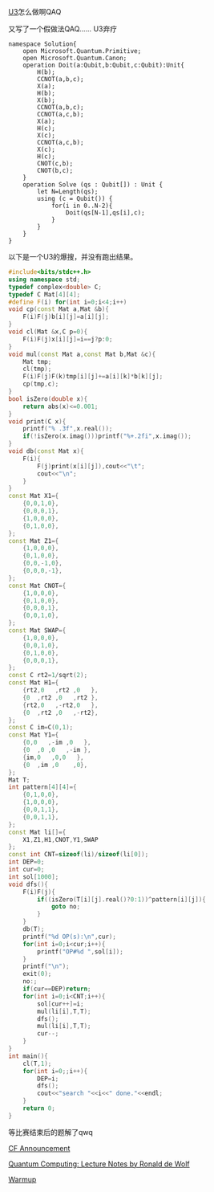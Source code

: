 [U3](https://codeforces.com/contest/1115/problem/U3)怎么做啊QAQ

又写了一个假做法QAQ…… U3弃疗

<fold-block title="假做法">

```qs
namespace Solution{
    open Microsoft.Quantum.Primitive;
    open Microsoft.Quantum.Canon;
	operation Doit(a:Qubit,b:Qubit,c:Qubit):Unit{
		H(b);
		CCNOT(a,b,c);
		X(a);
		H(b);
		X(b);
		CCNOT(a,b,c);
		CCNOT(a,c,b);
		X(a);
		H(c);
		X(c);
		CCNOT(a,c,b);
		X(c);
		H(c);
		CNOT(c,b);
		CNOT(b,c);
	}
    operation Solve (qs : Qubit[]) : Unit {
		let N=Length(qs);
		using (c = Qubit()) {
			for(i in 0..N-2){
				Doit(qs[N-1],qs[i],c);
			}
		}
    }
}
```

</fold-block>

以下是一个U3的爆搜，并没有跑出结果。

<fold-block title="爆搜">

```cpp
#include<bits/stdc++.h>
using namespace std;
typedef complex<double> C;
typedef C Mat[4][4];
#define F(i) for(int i=0;i<4;i++)
void cp(const Mat a,Mat &b){
	F(i)F(j)b[i][j]=a[i][j];
}
void cl(Mat &x,C p=0){
	F(i)F(j)x[i][j]=i==j?p:0;
}
void mul(const Mat a,const Mat b,Mat &c){
	Mat tmp;
	cl(tmp);
	F(i)F(j)F(k)tmp[i][j]+=a[i][k]*b[k][j];
	cp(tmp,c);
}
bool isZero(double x){
	return abs(x)<=0.001;
}
void print(C x){
	printf("% .3f",x.real());
	if(!isZero(x.imag()))printf("%+.2fi",x.imag());
}
void db(const Mat x){
	F(i){
		F(j)print(x[i][j]),cout<<"\t";
		cout<<"\n";
	}
}
const Mat X1={
	{0,0,1,0},
	{0,0,0,1},
	{1,0,0,0},
	{0,1,0,0},
};
const Mat Z1={
	{1,0,0,0},
	{0,1,0,0},
	{0,0,-1,0},
	{0,0,0,-1},
};
const Mat CNOT={
	{1,0,0,0},
	{0,1,0,0},
	{0,0,0,1},
	{0,0,1,0},
};
const Mat SWAP={
	{1,0,0,0},
	{0,0,1,0},
	{0,1,0,0},
	{0,0,0,1},
};
const C rt2=1/sqrt(2);
const Mat H1={
	{rt2,0   ,rt2 ,0   },
	{0  ,rt2 ,0   ,rt2 },
	{rt2,0   ,-rt2,0   },
	{0  ,rt2 ,0	  ,-rt2},
};
const C im=C(0,1);
const Mat Y1={
	{0,0   ,-im ,0   },
	{0  ,0 ,0   ,-im },
	{im,0   ,0,0   },
	{0  ,im ,0	  ,0},
};
Mat T;
int pattern[4][4]={
	{0,1,0,0},
	{1,0,0,0},
	{0,0,1,1},
	{0,0,1,1},
};
const Mat li[]={
	X1,Z1,H1,CNOT,Y1,SWAP
};
const int CNT=sizeof(li)/sizeof(li[0]);
int DEP=0;
int cur=0;
int sol[1000];
void dfs(){
	F(i)F(j){
		if((isZero(T[i][j].real()?0:1))^pattern[i][j]){
			goto no;
		}
	}
	db(T);
	printf("%d OP(s):\n",cur);
	for(int i=0;i<cur;i++){
		printf("OP#%d ",sol[i]);
	}
	printf("\n");
	exit(0);
	no:;
	if(cur==DEP)return;
	for(int i=0;i<CNT;i++){
		sol[cur++]=i;
		mul(li[i],T,T);
		dfs();
		mul(li[i],T,T);
		cur--;
	}
}
int main(){
	cl(T,1);
	for(int i=0;;i++){
		DEP=i;
		dfs();
		cout<<"search "<<i<<" done."<<endl;
	}
	return 0;
}
```

</fold-block>

等比赛结束后的题解了qwq

[CF Announcement](https://codeforces.com/blog/entry/65063)

[Quantum Computing: Lecture Notes by Ronald de Wolf](https://homepages.cwi.nl/~rdewolf/qcnotes.pdf)

[Warmup](https://codeforces.com/contest/1115)